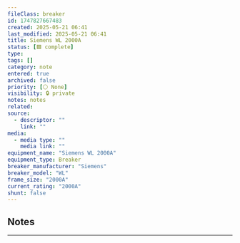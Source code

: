```yaml
---
fileClass: breaker
id: 1747827667483
created: 2025-05-21 06:41
last_modified: 2025-05-21 06:41
title: Siemens WL 2000A
status: [🟩 complete]
type: 
tags: []
category: note
entered: true
archived: false
priority: [⚪ None]
visibility: 🔒 private
notes: notes
related: 
source:
  - descriptor: ""
    link: ""
media:
  - media type: ""
    media link: ""
equipment_name: "Siemens WL 2000A"
equipment_type: Breaker
breaker_manufacturer: "Siemens"
breaker_model: "WL"
frame_size: "2000A"
current_rating: "2000A"
shunt: false
---
```


## Notes
---

